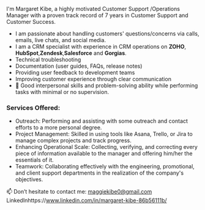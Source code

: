 I'm Margaret Kibe, a highly motivated Customer Support /Operations Manager with a proven track record of 7 years in Customer Support and Customer Success.
-  I am passionate about handling customers' questions/concerns via calls, emails, live chats, and social media.
-  I am a CRM specialist with experience in CRM operations on **ZOHO**, **HubSpot**,**Zendesk**,**Salesforce** and **Gorgias**.
- Technical troubleshooting
- Documentation (user guides, FAQs, release notes)
- Providing user feedback to development teams
- Improving customer experience through clear communication
- 🌟 Good interpersonal skills and problem-solving ability while performing tasks with minimal or no supervision.
### Services Offered:
- Outreach: Performing and assisting with some outreach and contact efforts to a more personal degree.
- Project Management: Skilled in using tools like Asana, Trello, or Jira to manage complex projects and track progress.
- Enhancing Operational Scale: Collecting, verifying, and correcting every piece of information available to the manager and offering him/her the essentials of it.
- Teamwork: Collaborating effectively with the engineering, promotional, and client support departments in the realization of the company's objectives.

📫 Don’t hesitate to contact me: maggiekibe0@gmail.com LinkedInhttps://www.linkedin.com/in/margaret-kibe-86b56111b/
